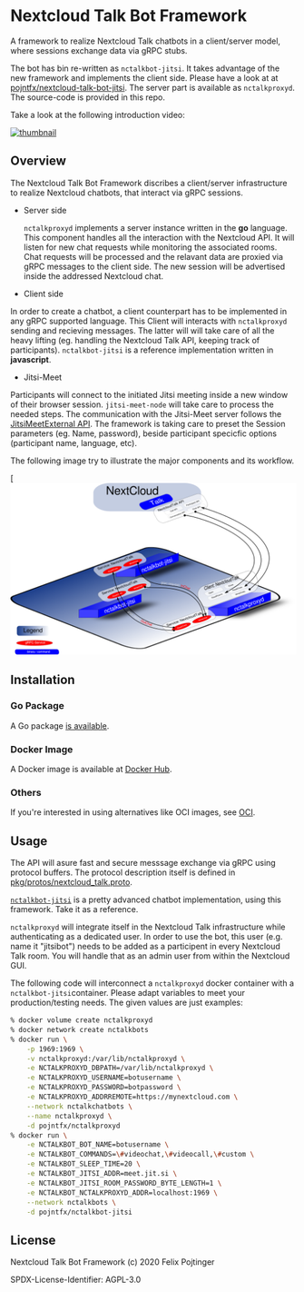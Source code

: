 # Nextcloud Talk Bot Framework

A framework to realize Nextcloud Talk chatbots in a client/server model, where sessions exchange data via gRPC stubs.

The bot has bin re-written as `nctalkbot-jitsi`. It takes advantage of the new framework and implements the client side.
Please have a look at at [pojntfx/nextcloud-talk-bot-jitsi](https://github.com/pojntfx/nextcloud-talk-bot-jitsi).
The server part is available as `nctalkproxyd`. The source-code is provided in this repo.

Take a look at the following introduction video:

[![thumbnail](https://i3.ytimg.com/vi/WRYlHDGApZo/maxresdefault.jpg)](https://www.youtube.com/watch?v=WRYlHDGApZo)

## Overview

The Nextcloud Talk Bot Framework discribes a client/server infrastructure to realize Nextcloud chatbots,
that interact via gRPC sessions.

* Server side

  `nctalkproxyd` implements a server instance written in the **go** language. This component
  handles all the interaction with the Nextcloud API. It will listen for new chat requests while
  monitoring the associated rooms. Chat requests will be processed and the relavant data are proxied
  via gRPC messages to the client side. The new session will be advertised inside the addressed Nextcloud chat.

* Client side

In order to create a chatbot, a client counterpart has to be implemented in any gRPC supported language.
This Client will interacts with `nctalkproxyd` sending and recieving messages. The latter will will take care
of all the heavy lifting (eg. handling the Nextcloud Talk API, keeping track of participants).
`nctalkbot-jitsi` is a reference implementation written in **javascript**.

* Jitsi-Meet

Participants will connect to the initiated Jitsi meeting inside a new window of their browser session.
`jitsi-meet-node` will take care to process the needed steps. The communication with the Jitsi-Meet server
follows the [JitsiMeetExternal API](ttps://github.com/jitsi/jitsi-meet/blob/master/doc/api.md).
The framework is taking care to preset the Session parameters (eg. Name, password), beside participant
specicfic options (participant name, language, etc).

The following image try to illustrate the major components and its workflow.

 [![nctalkbot-framework.png](./images/nctalkbot-framework.png)

## Installation

### Go Package

A Go package [is available](https://pkg.go.dev/mod/github.com/pojntfx/nextcloud-talk-bot-framework).

### Docker Image

A Docker image is available at [Docker Hub](https://hub.docker.com/r/pojntfx/nctalkproxyd).

### Others

If you're interested in using alternatives like OCI images, see [OCI](./OCI.md).

## Usage

The API will asure fast and secure messsage exchange via gRPC using protocol buffers. The protocol description
itself is defined in [pkg/protos/nextcloud_talk.proto](./pkg/protos/nextcloud_talk.proto).

[`nctalkbot-jitsi`](https://github.com/pojntfx/nextcloud-talk-bot-jitsi) is a pretty advanced chatbot implementation,
using this framework. Take it as a reference.

`nctalkproxyd` will integrate itself in the Nextcloud Talk infrastructure while authenticating as a dedicated user.
In order to use the bot, this user (e.g. name it "jitsibot") needs to be added as a participent in every Nextcloud Talk room.
You will handle that as an admin user from within the Nextcloud GUI.

The following code will interconnect a `nctalkproxyd` docker container with a `nctalkbot-jitsi`container.
Please adapt variables to meet your production/testing needs. The given values are just examples:

```bash
% docker volume create nctalkproxyd
% docker network create nctalkbots
% docker run \
	-p 1969:1969 \
	-v nctalkproxyd:/var/lib/nctalkproxyd \
	-e NCTALKPROXYD_DBPATH=/var/lib/nctalkproxyd \
	-e NCTALKPROXYD_USERNAME=botusername \
	-e NCTALKPROXYD_PASSWORD=botpassword \
	-e NCTALKPROXYD_ADDRREMOTE=https://mynextcloud.com \
	--network nctalkchatbots \
	--name nctalkproxyd \
	-d pojntfx/nctalkproxyd
% docker run \
	-e NCTALKBOT_BOT_NAME=botusername \
	-e NCTALKBOT_COMMANDS=\#videochat,\#videocall,\#custom \
	-e NCTALKBOT_SLEEP_TIME=20 \
	-e NCTALKBOT_JITSI_ADDR=meet.jit.si \
	-e NCTALKBOT_JITSI_ROOM_PASSWORD_BYTE_LENGTH=1 \
	-e NCTALKBOT_NCTALKPROXYD_ADDR=localhost:1969 \
	--network nctalkbots \
	-d pojntfx/nctalkbot-jitsi
```

## License

Nextcloud Talk Bot Framework (c) 2020 Felix Pojtinger

SPDX-License-Identifier: AGPL-3.0
